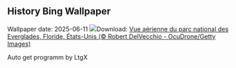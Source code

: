 ## History Bing Wallpaper
Wallpaper date: 2025-06-11
![](https://www.bing.com/th?id=OHR.AerialEverglades_FR-CA7029790074_UHD.jpg&w=1000)Download: [Vue aérienne du parc national des Everglades, Floride, États-Unis (© Robert DelVecchio - OcuDrone/Getty Images)](https://www.bing.com/th?id=OHR.AerialEverglades_FR-CA7029790074_UHD.jpg)

Auto get programm by LtgX
